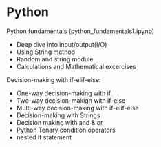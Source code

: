 # Python
Python fundamentals (python_fundamentals1.ipynb)
  - Deep dive into input/output(I/O)
  - Using String method
  - Random and string module
  - Calculations and Mathematical excercises

Decision-making with if-elif-else:
  - One-way decision-making with if
  - Two-way decision-makign with if-else
  - Multi-way decision-making with if-elif-else
  - Decision-making with Strings
  - Decision making with and & or
  - Python Tenary condition operators
  - nested if statement
